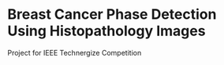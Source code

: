 # Breast Cancer Phase Detection Using Histopathology Images
Project for IEEE Technergize Competition

